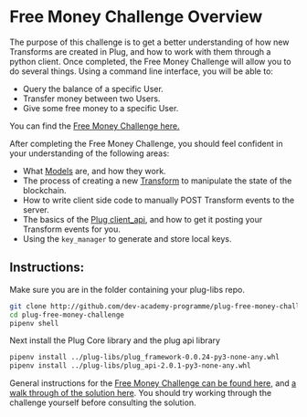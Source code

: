 # Free Money Challenge Overview

The purpose of this challenge is to get a better understanding of how new Transforms are created in Plug, and how to work with them through a python client. Once completed, the Free Money Challenge will allow you to do several things. Using a command line interface, you will be able to:

- Query the balance of a specific User.
- Transfer money between two Users.
- Give some free money to a specific User.

You can find the [Free Money Challenge here.]({{book.freeMoneyChallenge}})

After completing the Free Money Challenge, you should feel confident in your understanding of the following areas:

- What [Models]({{book.models}}) are, and how they work.
- The process of creating a new [Transform]({{book.transforms}}) to manipulate the state of the blockchain.
- How to write client side code to manually POST Transform events to the server.
- The basics of the [Plug client_api]({{book.api-client}}), and how to get it posting your Transform events for you.
- Using the `key_manager` to generate and store local keys.

## Instructions:

Make sure you are in the folder containing your plug-libs repo.
```sh 
git clone http://github.com/dev-academy-programme/plug-free-money-challenge
cd plug-free-money-challenge
pipenv shell
```
Next install the Plug Core library and the plug api library

```sh
pipenv install ../plug-libs/plug_framework-0.0.24-py3-none-any.whl
pipenv install ../plug-libs/plug_api-2.0.1-py3-none-any.whl
```

General instructions for the [Free Money Challenge can be found here,]({{book.intro}}) and [a walk through of the solution here]({{book.solution}}). You should try working through the challenge yourself before consulting the solution.
